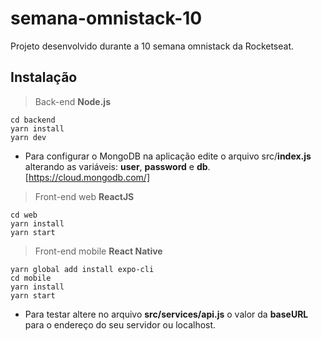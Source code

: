 # semana-omnistack-10
Projeto desenvolvido durante a 10 semana omnistack da Rocketseat.

## Instalação

> Back-end
**Node.js**

```
cd backend
yarn install
yarn dev
```

- Para configurar o MongoDB na aplicação edite o arquivo src/**index.js** alterando as variáveis: **user**, **password** e **db**.
[https://cloud.mongodb.com/]

> Front-end web
**ReactJS**

```
cd web
yarn install
yarn start
```

> Front-end mobile
**React Native**

```
yarn global add install expo-cli
cd mobile
yarn install
yarn start
```

- Para testar altere no arquivo **src/services/api.js** o valor da **baseURL** para o endereço do seu servidor ou localhost.